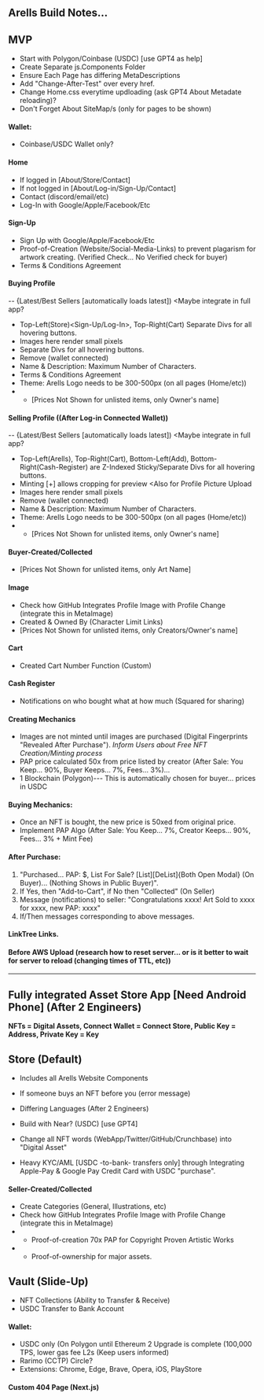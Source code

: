 ## Arells Build Notes...

## MVP

- Start with Polygon/Coinbase (USDC) [use GPT4 as help]
- Create Separate js.Components Folder
- Ensure Each Page has differing MetaDescriptions
- Add "Change-After-Test" over every href.
- Change Home.css everytime updloading (ask GPT4 About Metadate reloading)?
- Don't Forget About SiteMap/s (only for pages to be shown)

#### Wallet: 
- Coinbase/USDC Wallet only?

#### Home
- If logged in [About/Store/Contact]
- If not logged in [About/Log-in/Sign-Up/Contact]
- Contact (discord/email/etc)
- Log-In with Google/Apple/Facebook/Etc

#### Sign-Up
- Sign Up with Google/Apple/Facebook/Etc
- Proof-of-Creation (Website/Social-Media-Links) to prevent plagarism for artwork creating. (Verified Check... No Verified check for buyer)
- Terms & Conditions Agreement

#### Buying Profile
-- {Latest/Best Sellers [automatically loads latest]) <Maybe integrate in full app?
- Top-Left(Store)<Sign-Up/Log-In>, Top-Right(Cart)<Connect Wallet> Separate Divs for all hovering buttons.
- Images here render small pixels
- Separate Divs for all hovering buttons.
- Remove (wallet connected)
- Name & Description: Maximum Number of Characters.
- Terms & Conditions Agreement
- Theme: Arells Logo needs to be 300-500px (on all pages (Home/etc))
- - [Prices Not Shown for unlisted items, only Owner's name]
  
#### Selling Profile ((After Log-in Connected Wallet))
-- {Latest/Best Sellers [automatically loads latest]) <Maybe integrate in full app?
- Top-Left(Arells), Top-Right(Cart), Bottom-Left(Add), Bottom-Right(Cash-Register) are Z-Indexed Sticky/Separate Divs for all hovering buttons.
- Minting [+] allows cropping for preview <Also for Profile Picture Upload                                                             
- Images here render small pixels
- Remove (wallet connected)
- Name & Description: Maximum Number of Characters.
- Theme: Arells Logo needs to be 300-500px (on all pages (Home/etc))
- - [Prices Not Shown for unlisted items, only Owner's name]  
  
#### Buyer-Created/Collected
- [Prices Not Shown for unlisted items, only Art Name]

#### Image
- Check how GitHub Integrates Profile Image with Profile Change (integrate this in MetaImage)
- Created & Owned By (Character Limit Links)
- [Prices Not Shown for unlisted items, only Creators/Owner's name]  

#### Cart
- Created Cart Number Function (Custom)   
  
#### Cash Register
- Notifications on who bought what at how much (Squared for sharing)  
                                                
#### Creating Mechanics
- Images are not minted until images are purchased (Digital Fingerprints "Revealed After Purchase"). *Inform Users about Free NFT Creation/Minting process*
- PAP price calculated 50x from price listed by creator (After Sale: You Keep... 90%, Buyer Keeps... 7%, Fees... 3%)...
- 1 Blockchain (Polygon)--- This is automatically chosen for buyer... prices in USDC
                                                
#### Buying Mechanics:
- Once an NFT is bought, the new price is 50xed from original price.
- Implement PAP Algo (After Sale: You Keep... 7%, Creator Keeps... 90%, Fees... 3% + Mint Fee)

#### After Purchase:
 1. "Purchased... PAP: $, List For Sale? [List][DeList]{Both Open Modal} (On Buyer)... (Nothing Shows in Public Buyer)".
 2. If Yes, then "Add-to-Cart", if No then "Collected" (On Seller)
 5. Message (notifications) to seller: "Congratulations xxxx! Art Sold to xxxx for xxxx, new PAP: xxxx"
 6. If/Then messages corresponding to above messages. 
 
#### LinkTree Links.

#### Before AWS Upload (research how to reset server... or is it better to wait for server to reload (changing times of TTL, etc))
                                                
_____________________________________________________________________________________________________________________________
  
## Fully integrated Asset Store App [Need Android Phone] (After 2 Engineers)
**NFTs = Digital Assets, Connect Wallet = Connect Store, Public Key = Address, Private Key = Key**

## Store (Default)
- Includes all Arells Website Components

- If someone buys an NFT before you (error message) 
- Differing Languages (After 2 Engineers)  
  
- Build with Near? (USDC) [use GPT4]                                                  
- Change all NFT words (WebApp/Twitter/GitHub/Crunchbase) into "Digital Asset"
- Heavy KYC/AML [USDC -to-bank- transfers only] through Integrating Apple-Pay & Google Pay Credit Card with USDC "purchase".

#### Seller-Created/Collected
- Create Categories (General, Illustrations, etc)
- Check how GitHub Integrates Profile Image with Profile Change (integrate this in MetaImage)
- - Proof-of-creation 70x PAP for Copyright Proven Artistic Works
- - Proof-of-ownership for major assets.

## Vault (Slide-Up)
- NFT Collections (Ability to Transfer & Receive)
- USDC Transfer to Bank Account
  
#### Wallet:
- USDC only (On Polygon until Ethereum 2 Upgrade is complete (100,000 TPS, lower gas fee L2s (Keep users informed)
- Rarimo (CCTP) Circle?
- Extensions: Chrome, Edge, Brave, Opera, iOS, PlayStore
                                                
#### Custom 404 Page (Next.js)
